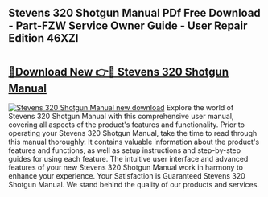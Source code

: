 ## Stevens 320 Shotgun Manual PDf Free Download - Part-FZW Service Owner Guide - User Repair Edition 46XZl

# <h2><a href="http://bc24261.oget.top/?id=Stevens+320+Shotgun+Manual">🔗Download New 👉🔴 Stevens 320 Shotgun Manual</a></h2>

[![Stevens 320 Shotgun Manual new download](https://i.imgur.com/5g1atiW.png)](http://bc24261.oget.top/?id=Stevens+320+Shotgun+Manual)
Explore the world of Stevens 320 Shotgun Manual with this comprehensive user manual, covering all aspects of the product's features and functionality. Prior to operating your Stevens 320 Shotgun Manual, take the time to read through this manual thoroughly. It contains valuable information about the product's features and functions, as well as setup instructions and step-by-step guides for using each feature. The intuitive user interface and advanced features of your new Stevens 320 Shotgun Manual work in harmony to enhance your experience. Your Satisfaction is Guaranteed Stevens 320 Shotgun Manual. We stand behind the quality of our products and services.
